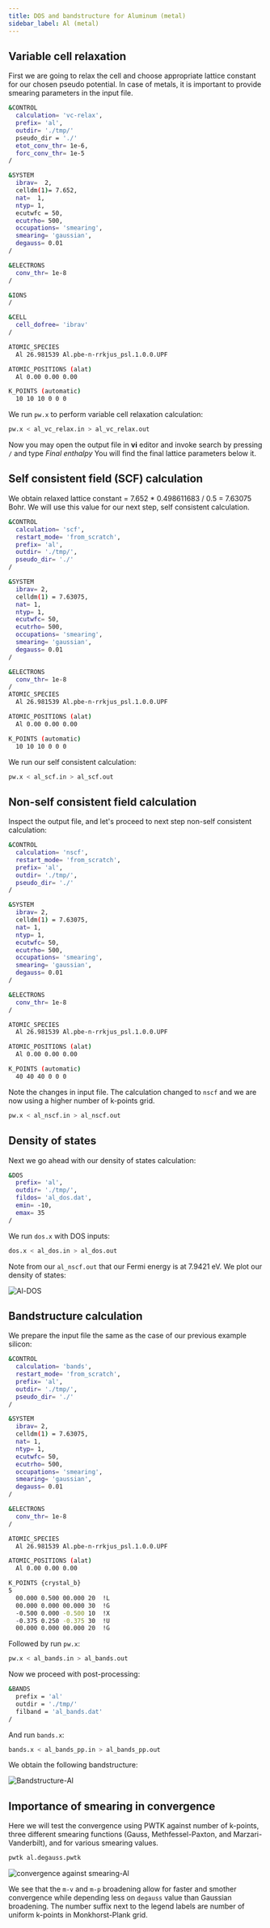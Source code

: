 ```yaml
---
title: DOS and bandstructure for Aluminum (metal)
sidebar_label: Al (metal)
---
```

## Variable cell relaxation
First we are going to relax the cell and choose appropriate lattice constant for
our chosen pseudo potential. In case of metals, it is important to provide
smearing parameters in the input file.

```bash title="src/al/al_relax.in"
&CONTROL
  calculation= 'vc-relax',
  prefix= 'al',
  outdir= './tmp/'
  pseudo_dir = './'
  etot_conv_thr= 1e-6,
  forc_conv_thr= 1e-5
/

&SYSTEM
  ibrav=  2,
  celldm(1)= 7.652,
  nat=  1,
  ntyp= 1,
  ecutwfc = 50,
  ecutrho= 500,
  occupations= 'smearing',
  smearing= 'gaussian',
  degauss= 0.01
/

&ELECTRONS
  conv_thr= 1e-8
/

&IONS
/

&CELL
  cell_dofree= 'ibrav'
/

ATOMIC_SPECIES
  Al 26.981539 Al.pbe-n-rrkjus_psl.1.0.0.UPF

ATOMIC_POSITIONS (alat)
  Al 0.00 0.00 0.00

K_POINTS (automatic)
  10 10 10 0 0 0
```

We run `pw.x` to perform variable cell relaxation calculation:
```bash
pw.x < al_vc_relax.in > al_vc_relax.out
```
Now you may open the output file in **vi** editor and invoke search by pressing
`/` and type *Final enthalpy* You will find the final lattice parameters below
it.


## Self consistent field (SCF) calculation
We obtain relaxed lattice constant = 7.652 * 0.498611683 / 0.5 = 7.63075 Bohr.
We will use this value for our next step, self consistent calculation.

```bash title="src/al/al_scf.in"
&CONTROL
  calculation= 'scf',
  restart_mode= 'from_scratch',
  prefix= 'al',
  outdir= './tmp/',
  pseudo_dir= './'
/

&SYSTEM
  ibrav= 2,
  celldm(1) = 7.63075,
  nat= 1,
  ntyp= 1,
  ecutwfc= 50,
  ecutrho= 500,
  occupations= 'smearing',
  smearing= 'gaussian',
  degauss= 0.01
/

&ELECTRONS
  conv_thr= 1e-8
/
ATOMIC_SPECIES
  Al 26.981539 Al.pbe-n-rrkjus_psl.1.0.0.UPF

ATOMIC_POSITIONS (alat)
  Al 0.00 0.00 0.00

K_POINTS (automatic)
  10 10 10 0 0 0
```

We run our self consistent calculation:
```bash
pw.x < al_scf.in > al_scf.out
```
## Non-self consistent field calculation
Inspect the output file, and let's proceed to next step non-self consistent
calculation:
```bash title="src/al/al_nscf.in"
&CONTROL
  calculation= 'nscf',
  restart_mode= 'from_scratch',
  prefix= 'al',
  outdir= './tmp/',
  pseudo_dir= './'
/

&SYSTEM
  ibrav= 2,
  celldm(1) = 7.63075,
  nat= 1,
  ntyp= 1,
  ecutwfc= 50,
  ecutrho= 500,
  occupations= 'smearing',
  smearing= 'gaussian',
  degauss= 0.01
/

&ELECTRONS
  conv_thr= 1e-8
/

ATOMIC_SPECIES
  Al 26.981539 Al.pbe-n-rrkjus_psl.1.0.0.UPF

ATOMIC_POSITIONS (alat)
  Al 0.00 0.00 0.00

K_POINTS (automatic)
  40 40 40 0 0 0
```

Note the changes in input file. The calculation changed to `nscf` and we are now
using a higher number of k-points grid.
```bash
pw.x < al_nscf.in > al_nscf.out
```

## Density of states
Next we go ahead with our density of states calculation:
```bash title="src/al/al_dos.in"
&DOS
  prefix= 'al',
  outdir= './tmp/',
  fildos= 'al_dos.dat',
  emin= -10,
  emax= 35
/
```

We run `dos.x` with DOS inputs:
```bash
dos.x < al_dos.in > al_dos.out
```
Note from our `al_nscf.out` that our Fermi energy is at 7.9421 eV. We plot our
density of states:

![Al-DOS](../../static/img/al-dos.png)

## Bandstructure calculation
We prepare the input file the same as the case of our previous example silicon:
```bash title="src/al/al_bands.in"
&CONTROL
  calculation= 'bands',
  restart_mode= 'from_scratch',
  prefix= 'al',
  outdir= './tmp/',
  pseudo_dir= './'
/

&SYSTEM
  ibrav= 2,
  celldm(1) = 7.63075,
  nat= 1,
  ntyp= 1,
  ecutwfc= 50,
  ecutrho= 500,
  occupations= 'smearing',
  smearing= 'gaussian',
  degauss= 0.01
/

&ELECTRONS
  conv_thr= 1e-8
/

ATOMIC_SPECIES
  Al 26.981539 Al.pbe-n-rrkjus_psl.1.0.0.UPF

ATOMIC_POSITIONS (alat)
  Al 0.00 0.00 0.00

K_POINTS {crystal_b}
5
  00.000 0.500 00.000 20  !L
  00.000 0.000 00.000 30  !G
  -0.500 0.000 -0.500 10  !X
  -0.375 0.250 -0.375 30  !U
  00.000 0.000 00.000 20  !G
```

Followed by run `pw.x`:
```bash
pw.x < al_bands.in > al_bands.out
```

Now we proceed with post-processing:
```bash title="src/al/al_bands_pp.in"
&BANDS
  prefix = 'al'
  outdir = './tmp/'
  filband = 'al_bands.dat'
/
```

And run `bands.x`:
```bash
bands.x < al_bands_pp.in > al_bands_pp.out
```
We obtain the following bandstructure:

![Bandstructure-Al](../../static/img/al-bands.png)

## Importance of smearing in convergence

Here we will test the convergence using PWTK against number of k-points, three
different smearing functions (Gauss, Methfessel-Paxton, and Marzari-Vanderbilt),
and for various smearing values.

```bash
pwtk al.degauss.pwtk
```

![convergence against smearing-Al](../../static/img/al-smearing.png)

We see that the `m-v` and `m-p` broadening allow for faster and smother
convergence while depending less on `degauss` value than Gaussian broadening.
The number suffix next to the legend labels are number of uniform k-points in
Monkhorst-Plank grid.
